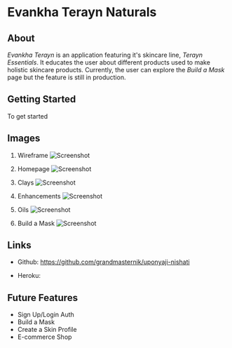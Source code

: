 # Evankha Terayn Naturals

## About
*Evankha Terayn* is an application featuring it's skincare line, *Terayn Essentials*. It educates the user about different products used to make holistic skincare products.  Currently, the user can explore the *Build a Mask* page but the feature is still in production.

## Getting Started
To get started
## Images
1. Wireframe
![Screenshot]()

2. Homepage
![Screenshot]()

3. Clays
![Screenshot]()

4. Enhancements
![Screenshot]()

5. Oils
![Screenshot]()

6. Build a Mask
![Screenshot]()

## Links
* Github: https://github.com/grandmasternik/uponyaji-nishati

* Heroku: 

## Future Features
* Sign Up/Login Auth
* Build a Mask
* Create a Skin Profile
* E-commerce Shop  
